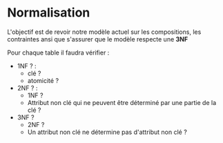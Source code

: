 # Normalisation 

L'objectif est de revoir notre modèle actuel sur les compositions, les contraintes ansi que s'assurer que le modèle respecte une **3NF** 

Pour chaque table il faudra vérifier : 
- 1NF ? : 
    - clé ? 
    - atomicité ? 
- 2NF ? : 
    - 1NF ? 
    - Attribut non clé qui ne peuvent être déterminé par une partie de la clé ? 
- 3NF ? 
    - 2NF ? 
    - Un attribut non clé ne détermine pas d'attribut non clé ? 
    